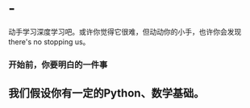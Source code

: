 # -
动手学习深度学习吧。或许你觉得它很难，但动动你的小手，也许你会发现there's no stopping us。
### 开始前，你要明白的一件事
## 我们假设你有一定的Python、数学基础。
